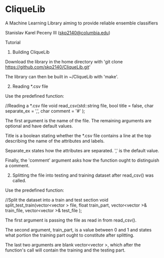 # CliqueLib
A Machine Learning Library aiming to provide reliable ensemble classifiers

Stanislav Karel Peceny III (skp2140@columbia.edu)



Tutorial

1. Building CliqueLib

Download the library in the home directory with 'git clone https://github.com/skp2140/CliqueLib.git'

The library can then be built in ~/CliqueLib with 'make'.


2. Reading *.csv file

Use the predefined function:

//Reading a *.csv file
void read_csv(std::string file,
	      bool title = false,
	      char separate_ex = ',', 
              char comment = '#'
             );

The first argument is the name of the file. The remaining arguments are optional and have default values. 

Title is a boolean stating whether the *.csv file contains a line at the top describing the name of the attributes and labels.

Separate_ex states how the attributes are separated. ',' is the default value.

Finally, the 'comment' argument asks how the function ought to distinguish a comment.

2. Splitting the file into testing and training dataset after read_csv() was called. 

Use the predefined function:

//Split the dataset into a train and test section
void split_test_train(vector<vector<float> > file, 
		      float train_part,
		      vector<vector<float> >& train_file,
		      vector<vector<float> >& test_file
		     );

The first argument is passing the file as read in from read_csv().

The second argument, train_part, is a value between 0 and 1 and states what portion the training part ought to constitute after splitting.

The last two arguments are blank vector<vector<float> >, which after the function's call will contain the training and the testing part.
